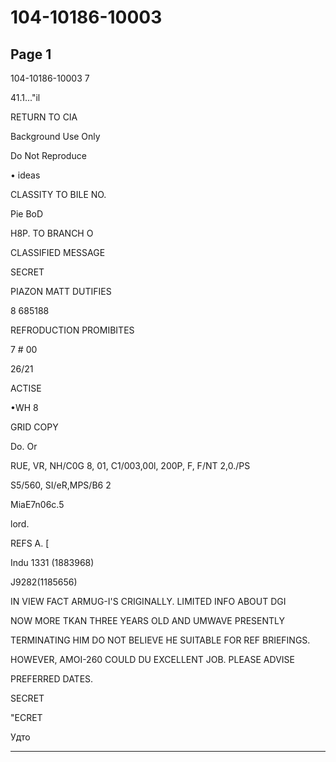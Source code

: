 # 104-10186-10003

## Page 1

104-10186-10003 7

41.1..."il

RETURN TO CIA

Background Use Only

Do Not Reproduce

• ideas

CLASSITY TO BILE NO.

Pie BoD

H8P. TO BRANCH O

CLASSIFIED MESSAGE

SECRET

PIAZON MATT DUTIFIES

8 685188

REFRODUCTION PROMIBITES

7 # 00

26/21

ACTISE

•WH 8

GRID COPY

Do. Or

RUE, VR, NH/C0G 8, 01, C1/003,00l, 200P, F, F/NT 2,0./PS

S5/560, SI/eR,MPS/B6 2

MiaE7n06c.5

lord.

REFS A. [

Indu 1331 (1883968)

J9282(1185656)

IN VIEW FACT ARMUG-I'S CRIGINALLY. LIMITED INFO ABOUT DGI

NOW MORE TKAN THREE YEARS OLD AND UMWAVE PRESENTLY

TERMINATING HIM DO NOT BELIEVE HE SUITABLE FOR REF BRIEFINGS.

HOWEVER, AMOI-260 COULD DU EXCELLENT JOB. PLEASE ADVISE

PREFERRED DATES.

SECRET

"ECRET

Удто

---

